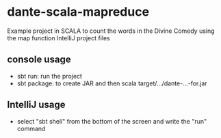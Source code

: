 # dante-scala-mapreduce
Example project in SCALA to count the words in the Divine Comedy using the map function
IntelliJ project files

## console usage
- sbt run: run the project
- sbt package: to create JAR and then scala target/.../dante-...-for.jar

## IntelliJ usage
- select "sbt shell" from the bottom of the screen and write the "run" command
